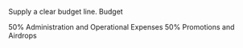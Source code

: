 Supply a clear budget line.
Budget

50% Administration and Operational Expenses
50% Promotions and Airdrops

